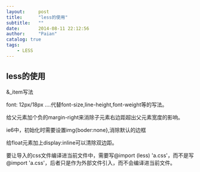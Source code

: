```yaml
---
layout:     post
title:      "less的使用"
subtitle:   ""
date:       2014-08-11 22:12:56
author:     "Paian"
catalog: true
tags:
    - LESS
---
```


## less的使用

   &_item写法

   font: 12px/18px ....代替font-size,line-height,font-weight等的写法。

   给父元素加个负的margin-right来消除子元素右边距超出父元素宽度的影响。

   ie6中，初始化时需要设置img{boder:none},消除默认的边框

   给float元素加上display:inline可以清除双边距。

   要让导入的css文件编译进当前文件中，需要写@import (less) 'a.css'，而不是写@import 'a.css'，后者只是作为外部文件引入，而不会编译进当前文件。